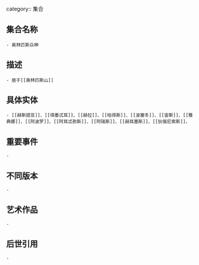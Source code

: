 category:: 集合
## 集合名称
	- 奥林匹斯众神
## 描述
	- 居于[[奥林匹斯山]]
## 具体实体
	- [[赫斯提亚]]、[[得墨忒耳]]、[[赫拉]]、[[哈得斯]]、[[波塞冬]]、[[宙斯]]、[[雅典娜]]、[[阿波罗]]、[[阿耳忒弥斯]]、[[阿瑞斯]]、[[赫耳墨斯]]、[[狄俄尼索斯]]、
## 重要事件
	-
## 不同版本
	-
## 艺术作品
	-
## 后世引用
	-
